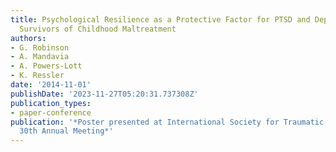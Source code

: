 ```yaml
---
title: Psychological Resilience as a Protective Factor for PTSD and Depression in
  Survivors of Childhood Maltreatment
authors:
- G. Robinson
- A. Mandavia
- A. Powers-Lott
- K. Ressler
date: '2014-11-01'
publishDate: '2023-11-27T05:20:31.737308Z'
publication_types:
- paper-conference
publication: '*Poster presented at International Society for Traumatic Stress Studies
  30th Annual Meeting*'
---
```

